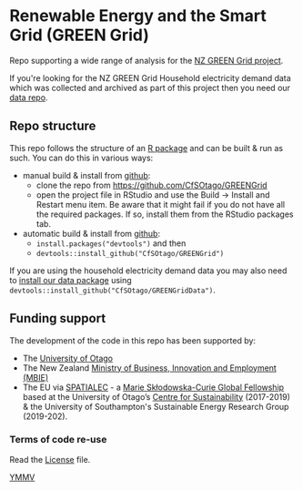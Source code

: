 # Renewable Energy and the Smart Grid (GREEN Grid)

Repo supporting a wide range of analysis for the [NZ GREEN Grid project](https://www.otago.ac.nz/centre-sustainability/research/energy/otago050285.html).

If you're looking for the NZ GREEN Grid Household electricity demand data which was collected and archived as part of this project then you need our [data repo](https://cfsotago.github.io/GREENGridData/).

## Repo structure

This repo follows the structure of an [R package](https://github.com/ropensci/rrrpkg) and can be built & run as such. You can do this in various ways:

 * manual build & install from [github](https://github.com/CfSOtago/GREENGrid): 
     + clone the repo from https://github.com/CfSOtago/GREENGrid
     + open the project file in RStudio and use the Build -> Install and Restart menu item. Be aware that it might fail if you do not have all the required packages. If so, install them from the RStudio packages tab.
 * automatic build & install from [github](https://github.com/CfSOtago/GREENGrid):
     + `install.packages("devtools")` and then
     + `devtools::install_github("CfSOtago/GREENGrid")`

If you are using the household electricity demand data you may also need to [install our data package](https://cfsotago.github.io/GREENGridData/) using `devtools::install_github("CfSOtago/GREENGridData")`.

## Funding support

The development of the code in this repo has been supported by:

 * The [University of Otago](https://www.otago.ac.nz/)
 * The New Zealand [Ministry of Business, Innovation and Employment (MBIE)](http://www.mbie.govt.nz/)
 * The EU via [SPATIALEC](http://www.energy.soton.ac.uk/tag/spatialec/) - a [Marie Skłodowska-Curie Global Fellowship](http://ec.europa.eu/research/mariecurieactions/about-msca/actions/if/index_en.htm) based at the University of Otago’s [Centre for Sustainability](http://www.otago.ac.nz/centre-sustainability/staff/otago673896.html) (2017-2019) & the University of Southampton's Sustainable Energy Research Group (2019-202).
 
### Terms of code re-use

Read the [License](LICENSE) file.

[YMMV](http://en.wiktionary.org/wiki/YMMV)
